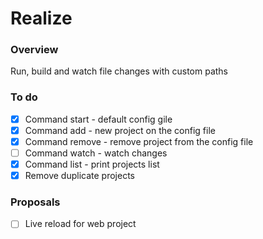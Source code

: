 # Realize

### Overview
Run, build and watch file changes with custom paths

### To do
- [x] Command start - default config gile
- [x] Command add - new project on the config file 
- [x] Command remove - remove project from the config file
- [ ] Command watch - watch changes
- [x] Command list - print projects list
- [x] Remove duplicate projects

### Proposals
- [ ] Live reload for web project